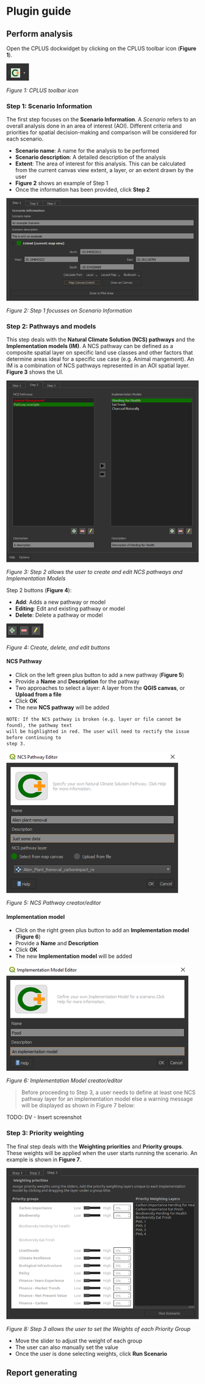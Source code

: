 # Plugin guide

## Perform analysis

Open the CPLUS dockwidget by clicking on the CPLUS toolbar icon (**Figure 1**).

![CPLUS plugin toolbar icon](../img/plugin/plugin-toolbar-icon.png)

*Figure 1: CPLUS toolbar icon*

### Step 1: Scenario Information

The first step focuses on the **Scenario Information**. A *Scenario* refers to an overall analysis
done in an area of interest (AOI). Different criteria and priorities for spatial decision-making and
comparison will be considered for each scenario.

- **Scenario name**: A name for the analysis to be performed
- **Scenario description**: A detailed description of the analysis
- **Extent**: The area of interest for this analysis. This can be calculated from the current
  canvas view extent, a layer, or an extent drawn by the user
- **Figure 2** shows an example of Step 1
- Once the information has been provided, click **Step 2**

![CPLUS step 1](../img/plugin/plugin-step1.png)

*Figure 2: Step 1 focusses on Scenario Information*

### Step 2: Pathways and models

This step deals with the **Natural Climate Solution (NCS) pathways** and the **Implementation models (IM)**.
A NCS pathway can be defined as a composite spatial layer on specific land use classes and other
factors that determine areas ideal for a specific use case (e.g. Animal mangement).
An IM is a combination of NCS pathways represented in an AOI spatial layer. **Figure 3** shows the UI.

![CPLUS step 1](../img/plugin/plugin-step2.png)

*Figure 3: Step 2 allows the user to create and edit NCS pathways and Implementation Models*

Step 2 buttons (**Figure 4**):

- **Add**: Adds a new pathway or model
- **Editing**: Edit and existing pathway or model
- **Delete**: Delete a pathway or model

![CPLUS step 2 buttons](../img/plugin/plugin-step2-buttons.png)

*Figure 4: Create, delete, and edit buttons*

#### NCS Pathway

- Click on the left green plus button to add a new pathway (**Figure 5**)
- Provide a **Name** and **Description** for the pathway
- Two approaches to select a layer: A layer from the **QGIS canvas**, or **Upload from a file**
- Click **OK**
- The new **NCS pathway** will be added

```
NOTE: If the NCS pathway is broken (e.g. layer or file cannot be found), the pathway text
will be highlighted in red. The user will need to rectify the issue before continuing to
step 3.
```

![CPLUS add pathway](../img/plugin/plugin-pathway-editor.png)

*Figure 5: NCS Pathway creator/editor*

#### Implementation model

- Click on the right green plus button to add an **Implementation model** (**Figure 6**)
- Provide a **Name** and **Description**
- Click **OK**
- The new **Implementation model** will be added

![CPLUS add implementation model](../img/plugin/plugin-implementation-model.png)

*Figure 6: Implementation Model creator/editor*

<blockquote>Before proceeding to Step 3, a user needs to define at least one NCS pathway layer for an implementation 
model else a warning message will be displayed as shown in Figure 7 below: </blockquote>

TODO: DV - Insert screenshot

### Step 3: Priority weighting

The final step deals with the **Weighting priorities** and **Priority groups**. These weights
will be applied when the user starts running the scenario. An example is shown in **Figure 7**.

![CPLUS step 3](../img/plugin/plugin-step3.png)

*Figure 8: Step 3 allows the user to set the Weights of each Priority Group*

- Move the slider to adjust the weight of each group
- The user can also manually set the value
- Once the user is done selecting weights, click **Run Scenario**

## Report generating
